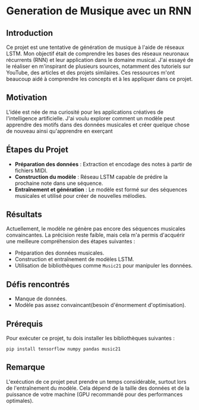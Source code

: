 
# Generation de Musique avec un RNN

## Introduction
Ce projet est une tentative de génération de musique à l'aide de réseaux LSTM. Mon objectif était de comprendre les bases des réseaux neuronaux récurrents (RNN) et leur application dans le domaine musical.
J'ai essayé de le réaliser en m'inspirant de plusieurs sources, notamment des tutoriels sur YouTube, des articles et des projets similaires. Ces ressources m'ont beaucoup aidé à comprendre les concepts et à les appliquer dans ce projet.

## Motivation
L'idée est née de ma curiosité pour les applications créatives de l'intelligence artificielle. J'ai voulu explorer comment un modèle peut apprendre des motifs dans des données musicales et créer quelque chose de nouveau ainsi qu'apprendre en exerçant

## Étapes du Projet

-  **Préparation des données** : Extraction et encodage des notes à partir de fichiers MIDI.
-  **Construction du modèle** : Réseau LSTM capable de prédire la prochaine note dans une séquence.
-  **Entraînement et génération** : Le modèle est formé sur des séquences musicales et utilisé pour créer de nouvelles mélodies.

## Résultats
Actuellement, le modèle ne génère pas encore des séquences musicales convaincantes. La précision reste faible, mais cela m'a permis d'acquérir une meilleure compréhension des étapes suivantes :
- Préparation des données musicales.
- Construction et entraînement de modèles LSTM.
- Utilisation de bibliothèques comme `Music21` pour manipuler les données.

## Défis rencontrés
- Manque de données.
- Modèle pas assez convaincant(besoin d'énormement d'optimisation).

## Prérequis

Pour exécuter ce projet, tu dois installer les bibliothèques suivantes :

``
pip install tensorflow numpy pandas music21
``


## Remarque

L'exécution de ce projet peut prendre un temps considérable, surtout lors de l'entraînement du modèle. Cela dépend de la taille des données et de la puissance de votre machine (GPU recommandé pour des performances optimales).





